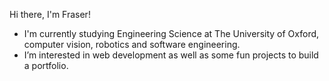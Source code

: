 Hi there, I'm Fraser!

- I'm currently studying Engineering Science at The University of Oxford, computer vision, robotics and software engineering.
- I’m interested in web development as well as some fun projects to build a portfolio.

<!---
fraser148/fraser148 is a ✨ special ✨ repository because its `README.md` (this file) appears on your GitHub profile.
You can click the Preview link to take a look at your changes.
--->
